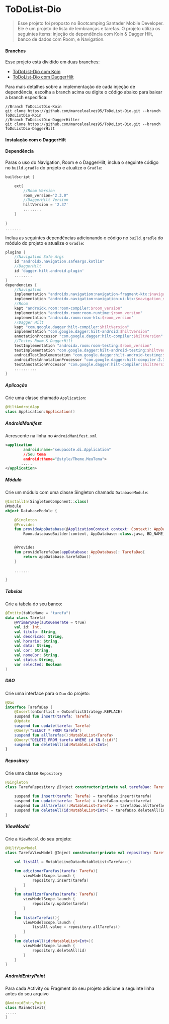 # ToDoList-Dio
>  Esse projeto foi proposto no Bootcamping Santader Mobile Developer. Ele é um projeto de lista de lembranças e tarefas. O projeto utiliza os seguintes items: injeção de dependência com Koin & Dagger Hilt, banco de dados com Room, e Navigation.

#### Branches

Esse projeto está dividido em duas branches:

- [ToDoList-Dio com Koin](https://github.com/marceloalves95/ToDoList-Dio/tree/ToDoListDio-Koin)
- [ToDoList-Dio com DaggerHilt](https://github.com/marceloalves95/ToDoList-Dio/tree/ToDoListDio-DaggerHilt)

Para mais detalhes sobre a implementação de cada injeção de dependência, escolha a branch acima ou digite o código abaixo para baixar a branch especifica:

```
//Branch ToDoListDio-Koin
git clone https://github.com/marceloalves95/ToDoList-Dio.git --branch ToDoListDio-Koin
//Branch ToDoListDio-DaggerHilter
git clone https://github.com/marceloalves95/ToDoList-Dio.git --branch ToDoListDio-DaggerHilt
```

#### Instalação com o DaggerHilt

#### Dependência

Paras o uso do Navigation, Room e o DaggerHilt, inclua o seguinte código no `build.gradle` do projeto e atualize o `Gradle`:

```groovy
buildscript {

    ext{
        //Room Version
        room_version="2.3.0"
        //DaggerHilt Version
        hiltVersion = '2.37'
        ........
    }
   
}
.......
```

Inclua as seguintes dependências adicionando o código no `build.gradle` do módulo do projeto e atualize o `Gradle`:

```groovy
plugins {
    //Navigation Safe Args
    id "androidx.navigation.safeargs.kotlin"
    //DaggerHilt
    id 'dagger.hilt.android.plugin'
    ........
}
dependencies {
    //Navigation
    implementation "androidx.navigation:navigation-fragment-ktx:$navigation_version"
    implementation "androidx.navigation:navigation-ui-ktx:$navigation_version"
    //Room
    kapt "androidx.room:room-compiler:$room_version"
    implementation "androidx.room:room-runtime:$room_version"
    implementation "androidx.room:room-ktx:$room_version"
    //Dagger Hilt
    kapt "com.google.dagger:hilt-compiler:$hiltVersion"
    implementation "com.google.dagger:hilt-android:$hiltVersion"
    annotationProcessor "com.google.dagger:hilt-compiler:$hiltVersion"
    //Testes Room & DaggerHilt
    testImplementation "androidx.room:room-testing:$room_version"
    testImplementation "com.google.dagger:hilt-android-testing:$hiltVersion"
    androidTestImplementation "com.google.dagger:hilt-android-testing:$hiltVersion"
    androidTestAnnotationProcessor "com.google.dagger:hilt-compiler:2.37"
    testAnnotationProcessor "com.google.dagger:hilt-compiler:$hiltVersion"
    ..........
}
```

##### Aplicação

Crie uma classe chamado `Application`:

```kotlin
@HiltAndroidApp
class Application:Application()
```

##### AndroidManifest

Acrescente na linha no `AndroidManifest.xml`

```xml
<application
        android:name="seupacote.di.Application"
        //Seu tema
        android:theme="@style/Theme.MeuTema">
       .....
</application>
```

##### Módulo

Crie um módulo com uma classe Singleton chamado `DatabaseModule`:

```kotlin
@InstallIn(SingletonComponent::class)
@Module
object DatabaseModule {

    @Singleton
    @Provides
    fun provideAppDatabase(@ApplicationContext context: Context): AppDatabase =
        Room.databaseBuilder(context, AppDatabase::class.java, BD_NAME).fallbackToDestructiveMigration().build()


    @Provides
    fun provideTarefaDao(appDatabase: AppDatabase): TarefaDao{
        return appDatabase.tarefaDao()
    }
    
    .......

}
```

##### Tabelas

Crie a tabela do seu banco:

```kotlin
@Entity(tableName = "tarefa")
data class Tarefa(
    @PrimaryKey(autoGenerate = true)
    val id: Int,
    val titulo: String,
    val descricao: String,
    val horario: String,
    val data: String,
    val cor: String,
    val nomeCor: String,
    val status:String,
    var selected: Boolean
)
```

##### DAO

Crie uma interface para o `Dao` do projeto:

```kotlin
@Dao
interface TarefaDao {
    @Insert(onConflict = OnConflictStrategy.REPLACE)
    suspend fun insert(tarefa: Tarefa)
    @Update
    suspend fun update(tarefa: Tarefa)
    @Query("SELECT * FROM tarefa")
    suspend fun allTarefas():MutableList<Tarefa>
    @Query("DELETE FROM tarefa WHERE id IN (:id)")
    suspend fun deleteAll(id:MutableList<Int>)
}
```

##### Repository

Crie uma classe `Repository`

```kotlin
@Singleton
class TarefaRepository @Inject constructor(private val tarefaDao: TarefaDao) {

    suspend fun insert(tarefa: Tarefa) = tarefaDao.insert(tarefa)
    suspend fun update(tarefa: Tarefa) = tarefaDao.update(tarefa)
    suspend fun allTarefas():MutableList<Tarefa> = tarefaDao.allTarefas()
    suspend fun deleteAll(id:MutableList<Int>) = tarefaDao.deleteAll(id)
}
```

##### ViewModel

Crie a `ViewModel` do seu projeto:

```kotlin
@HiltViewModel
class TarefaViewModel @Inject constructor(private val repository: TarefaRepository):ViewModel(){

    val listAll = MutableLiveData<MutableList<Tarefa>>()

    fun adicionarTarefas(tarefa: Tarefa){
        viewModelScope.launch {
            repository.insert(tarefa)
        }
    }
    fun atualizarTarefas(tarefa: Tarefa){
        viewModelScope.launch {
            repository.update(tarefa)
        }
    }
    fun listarTarefas(){
        viewModelScope.launch {
            listAll.value = repository.allTarefas()
        }
    }
    fun deleteAll(id:MutableList<Int>){
        viewModelScope.launch {
            repository.deleteAll(id)
        }
    }
}
```

##### AndroidEntryPoint

Para cada Activity ou Fragment do seu projeto adicione a seguinte linha antes do seu arquivo

```kotlin
@AndroidEntryPoint
class MainActivit{
.....
}
```
